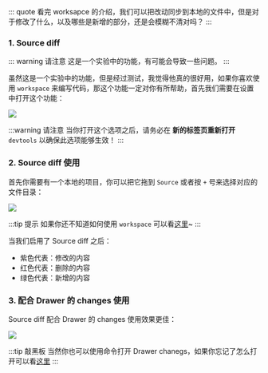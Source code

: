 ::: quote
看完 worksapce 的介绍，我们可以把改动同步到本地的文件中，但是对于修改了什么，以及哪些是新增的部分，还是会模糊不清对吗？
:::

### 1. Source diff

::: warning 请注意
这是一个实验中的功能，有可能会导致一些问题。
:::

虽然这是一个实验中的功能，但是经过测试，我觉得他真的很好用，如果你喜欢使用 `workspace` 来编写代码，那这个功能一定对你有所帮助，首先我们需要在设置中打开这个功能：

![](https://wingman-1300536089.cos.ap-shanghai.myqcloud.com/chrome/C07/sourcediff_01.gif)

:::warning 请注意
当你打开这个选项之后，请务必在 **新的标签页重新打开** `devtools` 以确保此选项能够生效！
:::

### 2. Source diff 使用

首先你需要有一个本地的项目，你可以把它拖到 `Source` 或者按 `+` 号来选择对应的文件目录：

![](https://wingman-1300536089.cos.ap-shanghai.myqcloud.com/chrome/C07/sourcediff_02.gif)

:::tip 提示
如果你还不知道如何使用 `workspace` 可以看[这里](https://www.frontendwingman.com/Chrome/C06/workspaceTips.html)~
:::

当我们启用了 Source diff 之后：

* 紫色代表：修改的内容
* 红色代表：删除的内容
* 绿色代表：新增的内容

### 3. 配合 Drawer 的 changes 使用

Source diff 配合 Drawer 的 changes 使用效果更佳：

![](https://wingman-1300536089.cos.ap-shanghai.myqcloud.com/chrome/C07/sourcediff_03.gif)

:::tip 敲黑板
当然你也可以使用命令打开 Drawer chanegs，如果你忘记了怎么打开可以看[这里]()
:::
